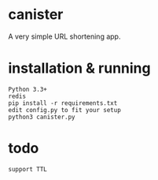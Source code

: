 canister
========

A very simple URL shortening app.

installation & running
======================

	Python 3.3+
	redis
	pip install -r requirements.txt
	edit config.py to fit your setup
	python3 canister.py

todo
====

	support TTL